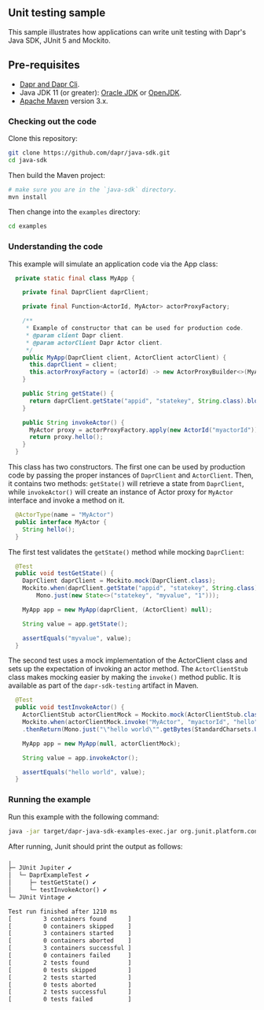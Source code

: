 ## Unit testing sample

This sample illustrates how applications can write unit testing with Dapr's Java SDK, JUnit 5 and Mockito.

## Pre-requisites

* [Dapr and Dapr Cli](https://docs.dapr.io/getting-started/install-dapr/).
* Java JDK 11 (or greater): [Oracle JDK](https://www.oracle.com/technetwork/java/javase/downloads/index.html#JDK11) or [OpenJDK](https://jdk.java.net/13/).
* [Apache Maven](https://maven.apache.org/install.html) version 3.x.

### Checking out the code

Clone this repository:

```sh
git clone https://github.com/dapr/java-sdk.git
cd java-sdk
```

Then build the Maven project:

```sh
# make sure you are in the `java-sdk` directory.
mvn install
```

Then change into the `examples` directory:
```sh
cd examples
```

### Understanding the code
This example will simulate an application code via the App class:

```java
  private static final class MyApp {

    private final DaprClient daprClient;

    private final Function<ActorId, MyActor> actorProxyFactory;

    /**
     * Example of constructor that can be used for production code.
     * @param client Dapr client.
     * @param actorClient Dapr Actor client.
     */
    public MyApp(DaprClient client, ActorClient actorClient) {
      this.daprClient = client;
      this.actorProxyFactory = (actorId) -> new ActorProxyBuilder<>(MyActor.class, actorClient).build(actorId);
    }

    public String getState() {
      return daprClient.getState("appid", "statekey", String.class).block().getValue();
    }

    public String invokeActor() {
      MyActor proxy = actorProxyFactory.apply(new ActorId("myactorId"));
      return proxy.hello();
    }
  }
```

This class has two constructors. The first one can be used by production code by passing the proper instances of `DaprClient` and `ActorClient`.
Then, it contains two methods: `getState()` will retrieve a state from `DaprClient`, while `invokeActor()` will create an instance of Actor proxy for `MyActor` interface and invoke a method on it.

```java
  @ActorType(name = "MyActor")
  public interface MyActor {
    String hello();
  }
```

The first test validates the `getState()` method while mocking `DaprClient`:
```java
  @Test
  public void testGetState() {
    DaprClient daprClient = Mockito.mock(DaprClient.class);
    Mockito.when(daprClient.getState("appid", "statekey", String.class)).thenReturn(
        Mono.just(new State<>("statekey", "myvalue", "1")));

    MyApp app = new MyApp(daprClient, (ActorClient) null);

    String value = app.getState();

    assertEquals("myvalue", value);
  }
```

The second test uses a mock implementation of the ActorClient class and sets up the expectation of invoking an actor method.
The `ActorClientStub` class makes mocking easier by making the `invoke()` method public.
It is available as part of the `dapr-sdk-testing` artifact in Maven.
```java
  @Test
  public void testInvokeActor() {
    ActorClientStub actorClientMock = Mockito.mock(ActorClientStub.class);
    Mockito.when(actorClientMock.invoke("MyActor", "myactorId", "hello", null))
    .thenReturn(Mono.just("\"hello world\"".getBytes(StandardCharsets.UTF_8)));

    MyApp app = new MyApp(null, actorClientMock);

    String value = app.invokeActor();

    assertEquals("hello world", value);
  }
```


### Running the example
<!-- STEP
name: Check state example
expected_stdout_lines:
  - "[         2 tests found           ]"
  - "[         0 tests skipped         ]"
  - "[         2 tests started         ]"
  - "[         0 tests aborted         ]"
  - "[         2 tests successful      ]"
  - "[         0 tests failed          ]"
background: true
sleep: 5
-->

Run this example with the following command:
```bash
java -jar target/dapr-java-sdk-examples-exec.jar org.junit.platform.console.ConsoleLauncher --select-class=io.dapr.examples.unittesting.DaprExampleTest
```

<!-- END_STEP -->

After running, Junit should print the output as follows:

```txt
╷
├─ JUnit Jupiter ✔
│  └─ DaprExampleTest ✔
│     ├─ testGetState() ✔
│     └─ testInvokeActor() ✔
└─ JUnit Vintage ✔

Test run finished after 1210 ms
[         3 containers found      ]
[         0 containers skipped    ]
[         3 containers started    ]
[         0 containers aborted    ]
[         3 containers successful ]
[         0 containers failed     ]
[         2 tests found           ]
[         0 tests skipped         ]
[         2 tests started         ]
[         0 tests aborted         ]
[         2 tests successful      ]
[         0 tests failed          ]
```